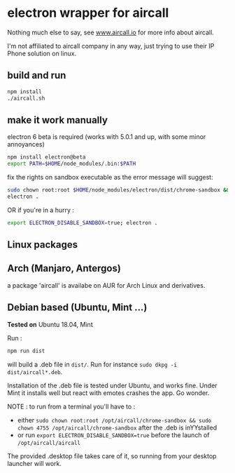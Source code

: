 # electron wrapper for aircall

Nothing much else to say, see www.aircall.io for more info about aircall.

I'm not affiliated to aircall company in any way, just trying to use their IP Phone solution on linux.

## build and run

```sh
npm install
./aircall.sh
```

## make it work manually

electron 6 beta is required
(works with 5.0.1 and up, with some minor annoyances)

```sh
npm install electron@beta
export PATH=$HOME/node_modules/.bin:$PATH
```

fix the rights on sandbox executable as the error message will suggest:

```sh
sudo chown root:root $HOME/node_modules/electron/dist/chrome-sandbox && sudo chown 4755 $HOME/node_modules/electron/dist/chrome-sandbox
electron .
```
    
OR if you're in a hurry :

```sh
export ELECTRON_DISABLE_SANDBOX=true; electron .
```

## Linux packages

## Arch (Manjaro, Antergos)

a package 'aircall' is availabe on AUR for Arch Linux and derivatives.

## Debian based (Ubuntu, Mint ...)

**Tested on** Ubuntu 18.04, Mint

Run :

```sh
npm run dist
```

will build a .deb file in `dist/`. Run for instance `sudo dkpg -i dist/aircall*.deb`.

Installation of the .deb file is tested under Ubuntu, and works fine. Under Mint it installs well but react with emotes crashes the app. Go wonder.

NOTE : to run from a terminal you'll have to :

- either `sudo chown root:root /opt/aircall/chrome-sandbox && sudo chown 4755 /opt/aircall/chrome-sandbox` after the .deb is inYYstalled
- or run `export ELECTRON_DISABLE_SANDBOX=true` before the launch of `/opt/aircall/aircall`

The provided .desktop file takes care of it, so running from your desktop launcher will work.
